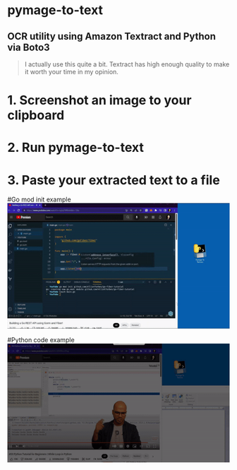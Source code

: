# pymage-to-text
## OCR utility using Amazon Textract and Python via Boto3
>  I actually use this quite a bit. Textract has high enough quality to make it worth your time in my opinion.

# 1. Screenshot an image to your clipboard
# 2. Run pymage-to-text
# 3. Paste your extracted text to a file

#Go mod init example
![](https://github.com/karlpothast/pymage-to-text/blob/master/documentation/gomodinit.gif)

#Python code example
![](https://github.com/karlpothast/pymage-to-text/blob/master/documentation/python.gif)
